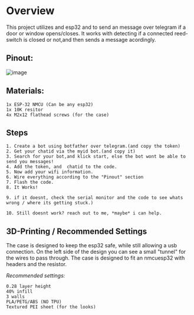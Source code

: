 # Overview

This project utilizes and esp32 and to send an message over telegram if a door or window opens/closes.
It works with detecting if a connected reed-switch is closed or not,and then sends a message acordingly.




## Pinout:

![image](https://user-images.githubusercontent.com/114338337/215847824-6a8d162c-2f7a-4fb1-961a-24563dd50137.png)

## Materials:

```
1x ESP-32 NMCU (Can be any esp32)
1x 10K resitor
4x M2x12 flathead screws (for the case)
```

## Steps

```
1. Create a bot using botfather over telegram.(and copy the token)
2. Get your chatid via the myid bot.(and copy it)
3. Search for your bot,and klick start, else the bot wont be able to send you messages!
4. Add the token, and  chatid to the code.
5. Now add your wifi information.
6. Wire everything according to the "Pinout" section
7. Flash the code.
8. It Works!

9. if it doesnt, check the serial monitor and the code to see whats wrong / where its getting stuck.)

10. Still doesnt work? reach out to me, *maybe* i can help.
```

## 3D-Printing / Recommended Settings 

The case is designed to keep the esp32 safe, while still allowing a usb connection.
On the left side of the design you can see a small "tunnel" for the wires to pass through.
The case is designed to fit an nmcuesp32 with headers and the resistor.

*Recommended settings:*

```
0.28 layer height
40% infill 
3 walls
PLA/PETG/ABS (NO TPU)
Textured PEI sheet (for the looks)
```

